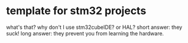 # template for stm32 projects
what's that? why don't I use stm32cubeIDE? or HAL?
short answer: they suck!
long answer: they prevent you from learning the hardware.
